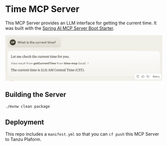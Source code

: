 # Time MCP Server

This MCP Server provides an LLM interface for getting the current time. It was built with the [Spring AI MCP Server Boot Starter](https://docs.spring.io/spring-ai/reference/api/mcp/mcp-server-boot-starter-docs.html).

![Sample](images/sample.png)

## Building the Server

```bash
./mvnw clean package
```

## Deployment

This repo includes a `manifest.yml` so that you can `cf push` this MCP Server to Tanzu Plaform.